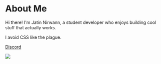 # About Me

Hi there! I'm Jatin Nirwann, a student developer who enjoys building cool stuff that actually works.

I avoid CSS like the plague.

[Discord](https://discord.com/users/1137059152909312030)


![](https://github-readme-stats.vercel.app/api/top-langs/?username=jatinnirwann&theme=dark&hide_border=false&include_all_commits=false&count_private=false&layout=compact)
